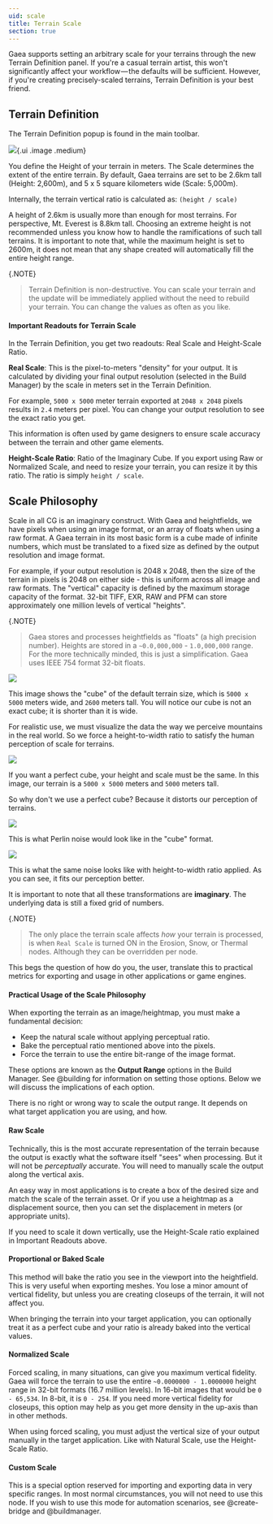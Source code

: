 ```yaml
---
uid: scale
title: Terrain Scale
section: true
---
```


Gaea supports setting an arbitrary scale for your terrains through the new Terrain Definition panel. If you're a casual terrain artist, this won't significantly affect your workflow — the defaults will be sufficient. However, if you're creating precisely-scaled terrains, Terrain Definition is your best friend.

## Terrain Definition

The Terrain Definition popup is found in the main toolbar.

![](/images/Philosophy/scale-definition.webp){.ui .image .medium}

You define the Height of your terrain in meters. The Scale determines the extent of the entire terrain. By default, Gaea terrains are set to be 2.6km tall (Height: 2,600m), and 5 x 5 square kilometers wide (Scale: 5,000m).

Internally, the terrain vertical ratio is calculated as: `(height / scale)`

A height of 2.6km is usually more than enough for most terrains. For perspective, Mt. Everest is 8.8km tall. Choosing an extreme height is not recommended unless you know how to handle the ramifications of such tall terrains. It is important to note that, while the maximum height is set to 2600m, it does not mean that any shape created will automatically fill the entire height range.

{.NOTE}
> Terrain Definition is non-destructive. You can scale your terrain and the update will be immediately applied without the need to rebuild your terrain. You can change the values as often as you like.

#### Important Readouts for Terrain Scale

In the Terrain Definition, you get two readouts: Real Scale and Height-Scale Ratio.

**Real Scale**: This is the pixel-to-meters "density" for your output. It is calculated by dividing your final output resolution (selected in the Build Manager) by the scale in meters set in the Terrain Definition.

For example, `5000 x 5000` meter terrain exported at `2048 x 2048` pixels results in `2.4` meters per pixel. You can change your output resolution to see the exact ratio you get. 

This information is often used by game designers to ensure scale accuracy between the terrain and other game elements.

**Height-Scale Ratio**: Ratio of the Imaginary Cube. If you export using Raw or Normalized Scale, and need to resize your terrain, you can resize it by this ratio. The ratio is simply `height / scale`.


## Scale Philosophy

Scale in all CG is an imaginary construct. With Gaea and heightfields, we have pixels when using an image format, or an array of floats when using a raw format. A Gaea terrain in its most basic form is a cube made of infinite numbers, which must be translated to a fixed size as defined by the output resolution and image format.

For example, if your output resolution is 2048 x 2048, then the size of the terrain in pixels is 2048 on either side - this is uniform across all image and raw formats. The "vertical" capacity is defined by the maximum storage capacity of the format. 32-bit TIFF, EXR, RAW and PFM can store approximately one million levels of vertical "heights".

{.NOTE}
> Gaea stores and processes heightfields as "floats" (a high precision number). Heights are stored in a  `~0.0,000,000` - `1.0,000,000` range. For the more technically minded, this is just a simplification. Gaea uses IEEE 754 format 32-bit floats.

![](/images/Philosophy/scale--5000x2600.webp)

This image shows the "cube" of the default terrain size, which is `5000 x 5000` meters wide, and `2600` meters tall. You will notice our cube is not an exact cube; it is shorter than it is wide.

For realistic use, we must visualize the data the way we perceive mountains in the real world. So we force a height-to-width ratio to satisfy the human perception of scale for terrains.

![](/images/Philosophy/scale--5000x5000.webp)

If you want a perfect cube, your height and scale must be the same. In this image, our terrain is a `5000 x 5000` meters and `5000` meters tall.

So why don't we use a perfect cube? Because it distorts our perception of terrains.

![](/images/Philosophy/perlin-5000x5000.webp)

This is what Perlin noise would look like in the "cube" format.

![](/images/Philosophy/perlin-5000x2600.webp)

This is what the same noise looks like with height-to-width ratio applied. As you can see, it fits our perception better.

It is important to note that all these transformations are **imaginary**. The underlying data is still a fixed grid of numbers.

{.NOTE}
> The only place the terrain scale affects *how* your terrain is processed, is when `Real Scale` is turned ON in the Erosion, Snow, or Thermal nodes. Although they can be overridden per node.

This begs the question of how do you, the user, translate this to practical metrics for exporting and usage in other applications or game engines.


#### Practical Usage of the Scale Philosophy

When exporting the terrain as an image/heightmap, you must make a fundamental decision:
- Keep the natural scale without applying perceptual ratio.
- Bake the perceptual ratio mentioned above into the pixels.
- Force the terrain to use the entire bit-range of the image format.

These options are known as the **Output Range** options in the Build Manager. See @building for information on setting those options. Below we will discuss the implications of each option.

There is no right or wrong way to scale the output range. It depends on what target application you are using, and how.


#### Raw Scale

Technically, this is the most accurate representation of the terrain because the output is exactly what the software itself "sees" when processing. But it will not be *perceptually* accurate. You will need to manually scale the output along the vertical axis.

An easy way in most applications is to create a box of the desired size and match the scale of the terrain asset. Or if you use a heightmap as a displacement source, then you can set the displacement in meters (or appropriate units).

If you need to scale it down vertically, use the Height-Scale ratio explained in Important Readouts above.

#### Proportional or Baked Scale

This method will bake the ratio you see in the viewport into the heightfield. This is very useful when exporting meshes. You lose a minor amount of vertical fidelity, but unless you are creating closeups of the terrain, it will not affect you.

When bringing the terrain into your target application, you can optionally treat it as a perfect cube and your ratio is already baked into the vertical values.

#### Normalized Scale

Forced scaling, in many situations, can give you maximum vertical fidelity. Gaea will force the terrain to use the entire `~0.0000000 - 1.0000000` height range in 32-bit formats (16.7 million levels). In 16-bit images that would be `0 - 65,534`. In 8-bit, it is `0 - 254`. If you need more vertical fidelity for closeups, this option may help as you get more density in the up-axis than in other methods.

When using forced scaling, you must adjust the vertical size of your output manually in the target application. Like with Natural Scale, use the Height-Scale Ratio.

#### Custom Scale

This is a special option reserved for importing and exporting data in very specific ranges. In most normal circumstances, you will not need to use this node. If you wish to use this mode for automation scenarios, see @create-bridge and @buildmanager.
